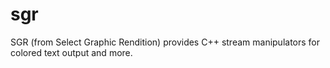 # sgr
SGR (from Select Graphic Rendition) provides C++ stream manipulators for
colored text output and more.



